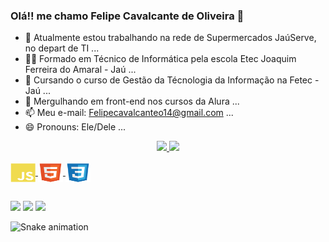 ### Olá!! me chamo Felipe Cavalcante de Oliveira 👋


- 🔭 Atualmente estou trabalhando na rede de Supermercados JaúServe, no depart de TI ...
- 👨‍🎓 Formado em Técnico de Informática pela escola Etec Joaquim Ferreira do Amaral - Jaú ...
- 📘 Cursando o curso de Gestão da Técnologia da Informação na Fetec - Jaú ...
- 🤿 Mergulhando em front-end nos cursos da Alura ...
- 📫 Meu e-mail: Felipecavalcanteo14@gmail.com ...
- 😄 Pronouns: Ele/Dele ...

<div align="center">
  <a href="https://github.com/FelipeCavalcante77">
  <img height="180em" src="https://github-readme-stats.vercel.app/api?username=FelipeCavalcante77&show_icons=true&theme=dracula&include_all_commits=true&count_private=true"/>
  <img height="180em" src="https://github-readme-stats.vercel.app/api/top-langs/?username=FelipeCavalcante77&layout=compact&langs_count=7&theme=dracula"/>
</div>
<div style="display: inline_block"><br>
  <img align="center" alt="Rafa-Js" height="30" width="40" src="https://raw.githubusercontent.com/devicons/devicon/master/icons/javascript/javascript-plain.svg">
  <img align="center" alt="Rafa-HTML" height="30" width="40" src="https://raw.githubusercontent.com/devicons/devicon/master/icons/html5/html5-original.svg">
  <img align="center" alt="Rafa-CSS" height="30" width="40" src="https://raw.githubusercontent.com/devicons/devicon/master/icons/css3/css3-original.svg">
</div>
  
  ##
 
<div> 
  <a href="https://www.instagram.com/fe__cavalcante/" target="_blank"><img src="https://img.shields.io/badge/-Instagram-%23E4405F?style=for-the-badge&logo=instagram&logoColor=white" target="_blank"></a>
  <a href = "mailto:felipecavalcanteo14@gmail.com"><img src="https://img.shields.io/badge/-Gmail-%23333?style=for-the-badge&logo=gmail&logoColor=white" target="_blank"></a>
  <a href="https://www.linkedin.com/in/felipe-cavalcante-1ab70a174/" target="_blank"><img src="https://img.shields.io/badge/-LinkedIn-%230077B5?style=for-the-badge&logo=linkedin&logoColor=white" target="_blank"></a> 
 
  ![Snake animation](https://github.com/FelipeCavalcante77/FelipeCavalcante77/blob/main/.github/workflows/main.yml)
</div>

